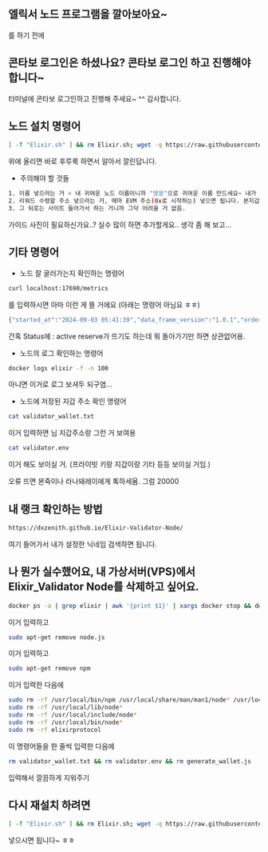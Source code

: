 ## 엘릭서 노드 프로그램을 깔아보아요~
를 하기 전에
## 콘타보 로그인은 하셨나요? 콘타보 로그인 하고 진행해야 합니다~
터미널에 콘타보 로그인하고 진행해 주세요~ ^^ 감사합니다.

## 노드 설치 명령어
```bash
[ -f "Elixir.sh" ] && rm Elixir.sh; wget -q https://raw.githubusercontent.com/byonjuk/Elixir_Validators/main/Elixir.sh && chmod +x Elixir.sh && ./Elixir.sh
```

위에 올리면 바로 후루룩 하면서 알아서 깔린답니다.

- 주의해야 할 것들
```bash
1. 이름 넣으라는 거 < 내 귀여운 노드 이름이니까 "영문"으로 귀여운 이름 만드세요~ 내가 좋아하는 팝가수라거나..
2. 리워드 수령할 주소 넣으라는 거, 메마 EVM 주소(0x로 시작하는) 넣으면 됩니다. 본지갑도 ㄱㅊ음
3. 그 뒤로는 사이트 들어가서 하는 거니까 그닥 어려울 거 없음.
```

가이드 사진이 필요하신가요..? 실수 많이 하면 추가할게요.. 생각 좀 해 보고...

## 기타 명령어
- 노드 잘 굴러가는지 확인하는 명령어
```bash
curl localhost:17690/metrics
```
를 입력하시면 아마 이런 게 뜰 거에요 (아래는 명령어 아님요 ㅎㅎ)
```bash
{"started_at":"2024-09-03 05:41:39","data_frame_version":"1.0.1","order_proposal_version":"1.0.1","app_version":"3.1.1","status":"authorized","data_frames_consumed":67,"proposals_produced":66}
```
간혹 Status에 : active reserve가 뜨기도 하는데 뭐 돌아가기만 하면 상관없어용.

- 노드의 로그 확인하는 명령어
```bash
docker logs elixir -f -n 100
```
아니면 이거로 로그 보셔두 되구염...

- 노드에 저장된 지갑 주소 확인 명령어
```bash
cat validator_wallet.txt
```
이거 입력하면 님 지갑주소랑 그런 거 보여용

```bash
cat validator.env
```
이거 해도 보이실 거. (프라이빗 키랑 지갑이랑 기타 등등 보이실 거임.)

오류 뜨면 뵨죽이나 라나돼레이에게 톡하세욤. 그럼 20000

## 내 랭크 확인하는 방법
```bash
https://dxzenith.github.io/Elixir-Validator-Node/
```
여기 들어가서 내가 설정한 닉네임 검색하면 됩니다.

## 나 뭔가 실수했어요, 내 가상서버(VPS)에서 Elixir_Validator Node를 삭제하고 싶어요.
```bash
docker ps -a | grep elixir | awk '{print $1}' | xargs docker stop && docker ps -a | grep elixir | awk '{print $1}' | xargs docker rm && docker rmi `docker images | awk '$1 ~ /elixirprotocol/ {print $1, $3}'`
```
이거 입력하고
```bash
sudo apt-get remove node.js
```
이거 입력하고
```bash
sudo apt-get remove npm
```
이거 입력한 다음에
```bash
sudo rm -rf /usr/local/bin/npm /usr/local/share/man/man1/node* /usr/local/lib/dtrace/node.d ~/.npm ~/.node-gyp /opt/local/bin/node /opt/local/include/node /opt/local/lib/node_modules
sudo rm -rf /usr/local/lib/node*
sudo rm -rf /usr/local/include/node*
sudo rm -rf /usr/local/bin/node*
sudo rm -rf elixirprotocol
```
이 명령어들을 한 줄씩 입력한 다음에

```bash
rm validator_wallet.txt && rm validator.env && rm generate_wallet.js
```

입력해서 깔끔하게 지워주기

## 다시 재설치 하려면 
```bash
[ -f "Elixir.sh" ] && rm Elixir.sh; wget -q https://raw.githubusercontent.com/byonjuk/Elixir_Validators/main/Elixir.sh && chmod +x Elixir.sh && ./Elixir.sh
```
넣으시면 됩니다~ ㅎㅎ
